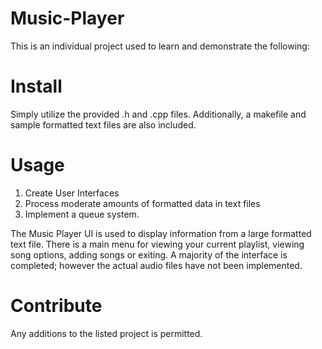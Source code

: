 # Music-Player
This is an individual project used to learn and demonstrate the following:

# Install
Simply utilize the provided .h and .cpp files. Additionally, a makefile and sample formatted text files are also included.

# Usage
1. Create User Interfaces
2. Process moderate amounts of formatted data in text files
3. Implement a queue system.

The Music Player UI is used to display information from a large formatted text file.
There is a main menu for viewing your current playlist, viewing song options, adding songs or exiting.
A majority of the interface is completed; however the actual audio files have not been implemented.

# Contribute
Any additions to the listed project is permitted.
